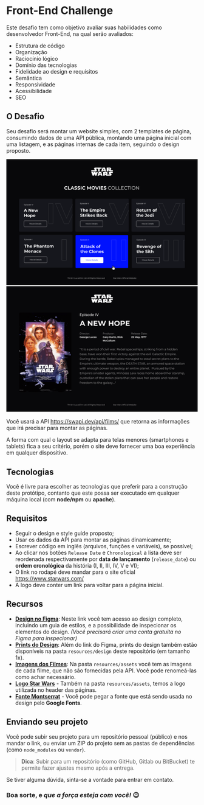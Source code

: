 # Front-End Challenge

Este desafio tem como objetivo avaliar suas habilidades como desenvolvedor Front-End, na qual serão avaliados:

- Estrutura de código
- Organização
- Raciocínio lógico
- Domínio das tecnologias
- Fidelidade ao design e requisitos
- Semântica
- Responsividade
- Acessibilidade
- SEO

## O Desafio

Seu desafio será montar um website simples, com 2 templates de página, consumindo dados de uma API pública, montando uma página inicial com uma listagem, e as páginas internas de cada item, seguindo o design proposto.

![Home](/resources/design/home.png) ![Interna](/resources/design/post.png)

Você usará a API https://swapi.dev/api/films/ que retorna as informações que irá precisar para montar as páginas.

A forma com qual o layout se adapta para telas menores (smartphones e tablets) fica a seu critério, porém o site deve fornecer uma boa experiência em qualquer dispositivo.

## Tecnologias

Você é livre para escolher as tecnologias que preferir para a construção deste protótipo, contanto que este possa ser executado em qualquer máquina local (com **node/npm** ou **apache**).

## Requisitos

- Seguir o design e style guide proposto;
- Usar os dados da API para montar as páginas dinamicamente;
- Escrever código em inglês (arquivos, funções e variáveis), se possível;
- Ao clicar nos botões `Release Date` e `Chronological` a lista deve ser reordenada respectivamente por **data de lançamento** (`release_date`) ou **ordem cronológica** da história (I, II, III, IV, V e VI);
- O link no rodapé deve mandar para o site oficial https://www.starwars.com/
- A logo deve conter um link para voltar para a página inicial.

## Recursos

- [**Design no Figma**](http://bit.ly/3dQlLjl): Neste link você tem acesso ao design completo, incluindo um guia de estilos, e a possibilidade de inspecionar os elementos do design. _(Você precisará criar uma conta gratuita no Figma para inspecionar)_
- [**Prints do Design**](/resources/design): Além do link do Figma, prints do design também estão disponíveis na pasta `resources/design` deste repositório (em tamanho 1x).
- [**Imagens dos Filmes**](/resources/assets): Na pasta `resources/assets` você tem as imagens de cada filme, que não são fornecidas pela API. Você pode renomeá-las como achar necessário.
- [**Logo Star Wars**](/resources/assets/star-wars-logo.svg) - Também na pasta `resources/assets`, temos a logo utilizada no header das páginas.
- [**Fonte Montserrat**](https://fonts.google.com/specimen/Montserrat) - Você pode pegar a fonte que está sendo usada no design pelo **Google Fonts**.

## Enviando seu projeto

Você pode subir seu projeto para um repositório pessoal (público) e nos mandar o link, ou enviar um ZIP do projeto sem as pastas de dependências (como `node_modules` ou `vendor`).

> **Dica**: Subir para um repositório (como GitHub, Gitlab ou BitBucket) te permite fazer ajustes mesmo após a entrega.

Se tiver alguma dúvida, sinta-se a vontade para entrar em contato.

### Boa sorte, e _que a força esteja com você!_ 😉